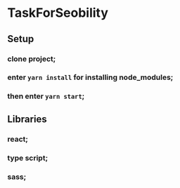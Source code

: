 # TaskForSeobility
## Setup
### clone project;
### enter `yarn install` for installing node_modules;
### then enter `yarn start`;
## Libraries
### react;
### type script;
### sass;
